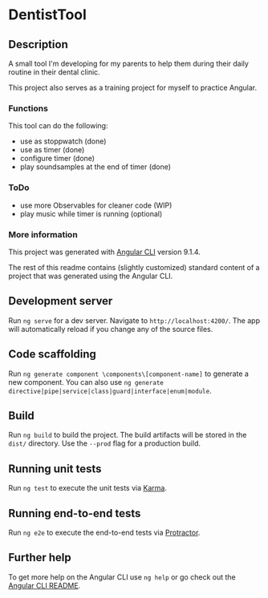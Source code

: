 # DentistTool

## Description

A small tool I'm developing for my parents to help them during their daily routine in their dental clinic. 

This project also serves as a training project for myself to practice Angular. 

### Functions

This tool can do the following: 

- use as stoppwatch (done)
- use as timer (done)
- configure timer (done)
- play soundsamples at the end of timer (done)

### ToDo

- use more Observables for cleaner code (WIP)
- play music while timer is running (optional)

### More information

This project was generated with [Angular CLI](https://github.com/angular/angular-cli) version 9.1.4.

The rest of this readme contains (slightly customized) standard content of a project that was generated using the Angular CLI. 

## Development server

Run `ng serve` for a dev server. Navigate to `http://localhost:4200/`. The app will automatically reload if you change any of the source files.

## Code scaffolding

Run `ng generate component \components\[component-name]` to generate a new component. You can also use `ng generate directive|pipe|service|class|guard|interface|enum|module`.

## Build

Run `ng build` to build the project. The build artifacts will be stored in the `dist/` directory. Use the `--prod` flag for a production build.

## Running unit tests

Run `ng test` to execute the unit tests via [Karma](https://karma-runner.github.io).

## Running end-to-end tests

Run `ng e2e` to execute the end-to-end tests via [Protractor](http://www.protractortest.org/).

## Further help

To get more help on the Angular CLI use `ng help` or go check out the [Angular CLI README](https://github.com/angular/angular-cli/blob/master/README.md).
